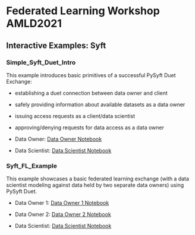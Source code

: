 # Federated Learning Workshop AMLD2021


## Interactive Examples: Syft

### Simple\_Syft\_Duet\_Intro

This example introduces basic primitives of a successful PySyft Duet Exchange: 
* establishing a duet connection between data owner and client
* safely providing information about available datasets as a data owner
* issuing access requests as a client/data scientist
* approving/denying requests for data access as a data owner

* Data Owner:
[Data Owner Notebook](https://colab.research.google.com/drive/1lPa95bboyd_4GTljn_PJtAgxra3l7T7e?usp=sharing)

* Data Scientist:
[Data Scientist Notebook](https://colab.research.google.com/drive/107zodT2X6rogAoYQSUprOQu-mkk7BPs3?usp=sharing)

### Syft\_FL\_Example
This example showcases a basic federated learning exchange (with a data scientist modeling against 
data held by two separate data owners) using PySyft Duet. 

* Data Owner 1:
[Data Owner 1 Notebook](https://colab.research.google.com/drive/12pEcshA3eH55LeAWO_dmg5EflDQWpTlD?usp=sharing)

* Data Owner 2:
[Data Owner 2 Notebook](https://colab.research.google.com/drive/1c_O_4TfkKT2jKl5EtYKnxAwISEBefXzK?usp=sharing)

* Data Scientist:
[Data Scientist Notebook](https://colab.research.google.com/drive/1o8wOkrprb8ecKkkiU9AdL2NHxZwA6g4F?usp=sharing)

